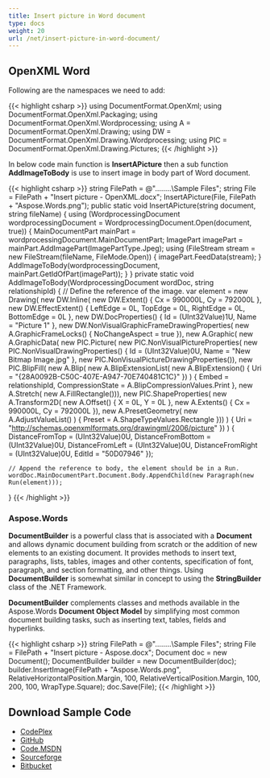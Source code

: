 ```yaml
---
title: Insert picture in Word document
type: docs
weight: 20
url: /net/insert-picture-in-word-document/
---
```


## OpenXML Word

Following are the namespaces we need to add:

{{< highlight csharp >}}
using DocumentFormat.OpenXml;
using DocumentFormat.OpenXml.Packaging;
using DocumentFormat.OpenXml.Wordprocessing;
using A = DocumentFormat.OpenXml.Drawing;
using DW = DocumentFormat.OpenXml.Drawing.Wordprocessing;
using PIC = DocumentFormat.OpenXml.Drawing.Pictures;
{{< /highlight >}}

In below code main function is **InsertAPicture** then a sub function **AddImageToBody** is use to insert image in body part of Word document.

{{< highlight csharp >}}
string FilePath = @"..\..\..\..\Sample Files\";
string File = FilePath + "Insert picture - OpenXML.docx";
InsertAPicture(File, FilePath + "Aspose.Words.png");
public static void InsertAPicture(string document, string fileName)
{
    using (WordprocessingDocument wordprocessingDocument =
        WordprocessingDocument.Open(document, true))
    {
        MainDocumentPart mainPart = wordprocessingDocument.MainDocumentPart;
        ImagePart imagePart = mainPart.AddImagePart(ImagePartType.Jpeg);
        using (FileStream stream = new FileStream(fileName, FileMode.Open))
        {
            imagePart.FeedData(stream);
        }
        AddImageToBody(wordprocessingDocument, mainPart.GetIdOfPart(imagePart));
    }
}
private static void AddImageToBody(WordprocessingDocument wordDoc, string relationshipId)
{
    // Define the reference of the image.
    var element =
         new Drawing(
             new DW.Inline(
                 new DW.Extent() { Cx = 990000L, Cy = 792000L },
                 new DW.EffectExtent()
                 {
                     LeftEdge = 0L,
                     TopEdge = 0L,
                     RightEdge = 0L,
                     BottomEdge = 0L
                 },
                 new DW.DocProperties()
                 {
                     Id = (UInt32Value)1U,
                     Name = "Picture 1"
                 },
                 new DW.NonVisualGraphicFrameDrawingProperties(
                     new A.GraphicFrameLocks() { NoChangeAspect = true }),
                 new A.Graphic(
                     new A.GraphicData(
                         new PIC.Picture(
                             new PIC.NonVisualPictureProperties(
                                 new PIC.NonVisualDrawingProperties()
                                 {
                                     Id = (UInt32Value)0U,
                                     Name = "New Bitmap Image.jpg"
                                 },
                                 new PIC.NonVisualPictureDrawingProperties()),
                             new PIC.BlipFill(
                                 new A.Blip(
                                     new A.BlipExtensionList(
                                         new A.BlipExtension()
                                         {
                                             Uri =
                                               "{28A0092B-C50C-407E-A947-70E740481C1C}"
                                         })
                                 )
                                 {
                                     Embed = relationshipId,
                                     CompressionState =
                                     A.BlipCompressionValues.Print
                                 },
                                 new A.Stretch(
                                     new A.FillRectangle())),
                             new PIC.ShapeProperties(
                                 new A.Transform2D(
                                     new A.Offset() { X = 0L, Y = 0L },
                                     new A.Extents() { Cx = 990000L, Cy = 792000L }),
                                 new A.PresetGeometry(
                                     new A.AdjustValueList()
                                 ) { Preset = A.ShapeTypeValues.Rectangle }))
                     ) { Uri = "http://schemas.openxmlformats.org/drawingml/2006/picture" })
             )
             {
                 DistanceFromTop = (UInt32Value)0U,
                 DistanceFromBottom = (UInt32Value)0U,
                 DistanceFromLeft = (UInt32Value)0U,
                 DistanceFromRight = (UInt32Value)0U,
                 EditId = "50D07946"
             });

    // Append the reference to body, the element should be in a Run.
    wordDoc.MainDocumentPart.Document.Body.AppendChild(new Paragraph(new Run(element)));
}
{{< /highlight >}}

### Aspose.Words

**DocumentBuilder** is a powerful class that is associated with a **Document** and allows dynamic document building from scratch or the addition of new elements to an existing document. It provides methods to insert text, paragraphs, lists, tables, images and other contents, specification of font, paragraph, and section formatting, and other things. Using **DocumentBuilder** is somewhat similar in concept to using the **StringBuilder** class of the .NET Framework.

**DocumentBuilder** complements classes and methods available in the Aspose.Words **Document Object Model** by simplifying most common document building tasks, such as inserting text, tables, fields and hyperlinks.

{{< highlight csharp >}}
string FilePath = @"..\..\..\..\Sample Files\";
string File = FilePath + "Insert picture - Aspose.docx";
Document doc = new Document();
DocumentBuilder builder = new DocumentBuilder(doc);
builder.InsertImage(FilePath + "Aspose.Words.png",
    RelativeHorizontalPosition.Margin,
    100,
    RelativeVerticalPosition.Margin,
    100,
    200,
    100,
    WrapType.Square);
doc.Save(File);
{{< /highlight >}}

## Download Sample Code

- [CodePlex](https://asposewordsopenxml.codeplex.com/releases/view/620544)
- [GitHub](https://github.com/aspose-words/Aspose.Words-for-.NET/releases/tag/AsposeWordsVsOpenXMLv1.2)
- [Code.MSDN](https://code.msdn.microsoft.com/Code-Comparison-of-Common-4ffff4d7#content)
- [Sourceforge](https://sourceforge.net/projects/asposeopenxml/files/Aspose.Words%20Vs%20OpenXML/Insert%20picture%20in%20Word%20document%20\(Aspose.Words\).zip/download)
- [Bitbucket](https://bitbucket.org/asposemarketplace/aspose-for-openxml/downloads/Insert%20picture%20in%20Word%20document%20\(Aspose.Words\).zip)
